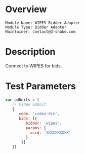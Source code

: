 # Overview

```
Module Name: WIPES Bidder Adapter
Module Type: Bidder Adapter
Maintainer: contact@3-shake.com
```

# Description

Connect to WIPES for bids.


# Test Parameters
```javascript
var adUnits = [
   // Video adUnit
   {
      code: 'video-div',
      bids: [{
         bidder: 'wipes',
         params: {
           asid: 'XXXXXXXXXX'
         }
       }]
   }]
```
